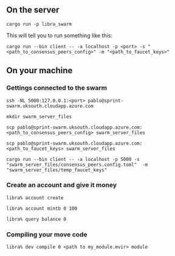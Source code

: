 ## On the server
```
cargo run -p libra_swarm
```

This will tell you to run something like this:
```
cargo run --bin client -- -a localhost -p <port> -s "<path_to_consensus_peers_config>" -m "<path_to_faucet_keys>"
```

## On your machine

### Gettings connected to the swarm

```
ssh -NL 5000:127.0.0.1:<port> pablo@sprint-swarm.uksouth.cloudapp.azure.com
```

```
mkdir swarm_server_files
```

```
scp pablo@sprint-swarm.uksouth.cloudapp.azure.com:<path_to_consensus_peers_config> swarm_server_files
```

```
scp pablo@sprint-swarm.uksouth.cloudapp.azure.com:<path_to_faucet_keys> swarm_server_files
```

```
cargo run --bin client -- -a localhost -p 5000 -s "swarm_server_files/consensus_peers.config.toml"  -m "swarm_server_files/temp_faucet_keys"
```

### Create an account and give it money
```
libra% account create
```

```
libra% account mintb 0 100
```

```
libra% query balance 0
```

### Compiling your move code
```
libra% dev compile 0 <path to my_module.mvir> module
```
